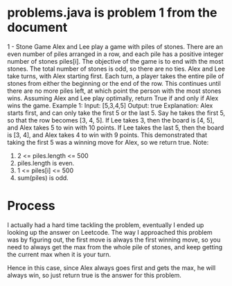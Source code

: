 # problems.java is problem 1 from the document

1 - Stone Game
Alex and Lee play a game with piles of stones.  There are an even number of piles arranged in a row, and each pile has a positive integer number of stones piles[i].
The objective of the game is to end with the most stones.  The total number of stones is odd, so there are no ties.
Alex and Lee take turns, with Alex starting first.  Each turn, a player takes the entire pile of stones from either the beginning or the end of the row.  This continues until there are no more piles left, at which point the person with the most stones wins.
Assuming Alex and Lee play optimally, return True if and only if Alex wins the game.
Example 1:
Input: [5,3,4,5]
Output: true
Explanation: 
Alex starts first, and can only take the first 5 or the last 5.
Say he takes the first 5, so that the row becomes [3, 4, 5].
If Lee takes 3, then the board is [4, 5], and Alex takes 5 to win with 10 points.
If Lee takes the last 5, then the board is [3, 4], and Alex takes 4 to win with 9 points.
This demonstrated that taking the first 5 was a winning move for Alex, so we return true.
Note:
1.	2 <= piles.length <= 500
2.	piles.length is even.
3.	1 <= piles[i] <= 500
4.	sum(piles) is odd.

# Process
I actually had a hard time tackling the problem, eventually I ended up looking up the answer on Leetcode. The way I approached this problem was by figuring out, the first move is always the first winning move, so you need to always get the max from the whole pile of stones, and keep getting the current max when it is your turn. 

Hence in this case, since Alex always goes first and gets the max, he will always win, so just return true is the answer for this problem.





